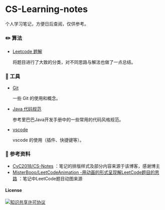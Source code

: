 # CS-Learning-notes 

个人学习笔记，方便日后查阅，仅供参考。
### :pencil2: 算法

- [Leetcode 题解](https://github.com/heming6666/CS-Learning-notes/tree/master/notes/leetcode/README.md)

  将题目进行了大致的分类，对不同思路与解法也做了一点总结。


### :hammer: 工具 

- [Git](https://github.com/heming6666/CS-Learning-notes/blob/master/notes/tools/Git.md)

  一些 Git 的使用和概念。

- [Java 代码规范](https://github.com/heming6666/CS-Learning-notes/blob/master/notes/tools/Java%20%E4%BB%A3%E7%A0%81%E8%A7%84%E8%8C%83.md)

  参考里巴巴Java开发手册中的一些常用的代码风格规范。

- [vscode](https://github.com/heming6666/CS-Learning-notes/blob/master/notes/tools/vscode.md)

  vscode 的使用（插件、快捷键等）。


### :memo: 参考资料
- [CyC2018/CS-Notes](https://github.com/CyC2018/CS-Notes) ：笔记的排版样式及部分内容来源于该博客，感谢博主
- [MisterBooo/LeetCodeAnimation -用动画的形式呈现解LeetCode题目的思路](https://github.com/MisterBooo/LeetCodeAnimation) ：笔记中LeetCode题目动图来源

#### License

<a rel="license" href="http://creativecommons.org/licenses/by-nc-sa/4.0/"><img alt="知识共享许可协议" style="border-width:0" src="https://i.creativecommons.org/l/by-nc-sa/4.0/88x31.png" /></a>



